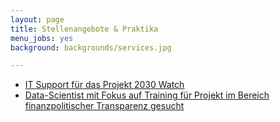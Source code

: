 ```yaml
---
layout: page
title: Stellenangebote & Praktika
menu_jobs: yes
background: backgrounds/services.jpg

---
```


* [IT Support für das Projekt 2030 Watch](https://okfn.de/en/blog/2016/06/IT-Support/)
* [Data-Scientist mit Fokus auf Training für Projekt im Bereich finanzpolitischer Transparenz gesucht](https://okfn.de/blog/2016/06/data-scientist-trainer-obeu/)

<!-- Derzeit haben wir keine offenen Stellenausschreibungen.
 -->
